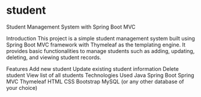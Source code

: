 # student
Student Management System with Spring Boot MVC

Introduction
 This project is a simple student management system built using Spring Boot MVC framework with Thymeleaf as the templating engine. It provides basic functionalities to manage students such as adding, updating, deleting, and viewing student records.

Features
 Add new student
 Update existing student information
 Delete student
 View list of all students
 Technologies Used
 Java
 Spring Boot
 Spring MVC
 Thymeleaf
 HTML
 CSS
 Bootstrap
 MySQL (or any other database of your choice)
